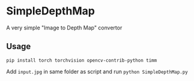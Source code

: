 # SimpleDepthMap
A very simple "Image to Depth Map" convertor


## Usage

`pip install torch torchvision opencv-contrib-python timm`

Add `input.jpg` in same folder as script and run `python SimpleDepthMap.py`
